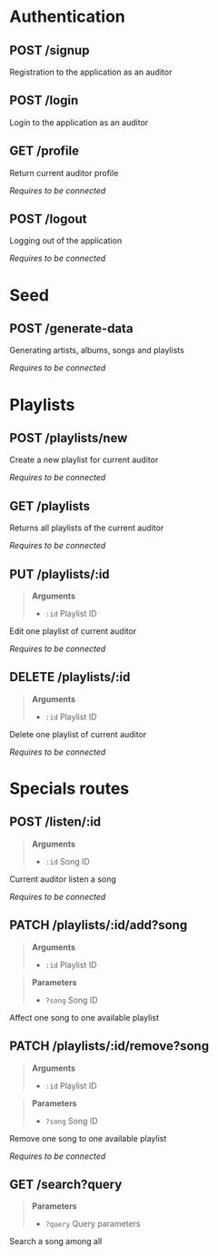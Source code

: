 # Authentication

## POST /signup
Registration to the application as an auditor

## POST /login
Login to the application as an auditor

## GET /profile
Return current auditor profile

*Requires to be connected*

## POST /logout
Logging out of the application

*Requires to be connected*

# Seed

## POST /generate-data
Generating artists, albums, songs and playlists

*Requires to be connected*

# Playlists

## POST /playlists/new
Create a new playlist for current auditor

*Requires to be connected*

## GET /playlists
Returns all playlists of the current auditor

*Requires to be connected*

## PUT /playlists/:id
> **Arguments**
> - `:id` Playlist ID

Edit one playlist of current auditor

*Requires to be connected*

## DELETE /playlists/:id
> **Arguments**
> - `:id` Playlist ID

Delete one playlist of current auditor

*Requires to be connected*


# Specials routes

## POST /listen/:id
> **Arguments**
> - `:id` Song ID

Current auditor listen a song

*Requires to be connected*

## PATCH /playlists/:id/add?song
> **Arguments**
> - `:id` Playlist ID

> **Parameters**
> - `?song` Song ID

Affect one song to one available playlist

## PATCH /playlists/:id/remove?song
> **Arguments**
> - `:id` Playlist ID

> **Parameters**
> - `?song` Song ID

Remove one song to one available playlist

*Requires to be connected*

## GET /search?query
> **Parameters**
> - `?query` Query parameters

Search a song among all
